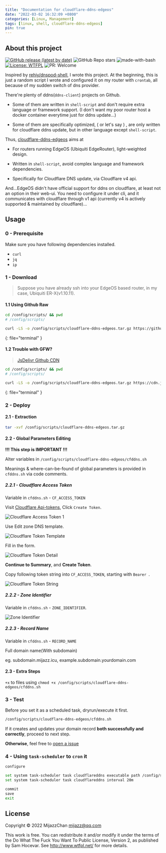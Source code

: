```yaml
---
title: "Documentation for cloudflare-ddns-edgeos"
date: "2022-03-02 16:32:09 +0800"
categories: [Linux, Management]
tags: [linux, shell, cloudflare-ddns-edgeos]
pin: true
---
```


## About this project

[![GitHub release (latest by date)](https://img.shields.io/github/v/release/MijazzChan/cloudflare-ddns-edgeos?color=success&label=Latest&logo=github&style=for-the-badge)](https://github.com/MijazzChan/cloudflare-ddns-edgeos/releases)
![GitHub Repo stars](https://img.shields.io/github/stars/MijazzChan/cloudflare-ddns-edgeos?color=blue&label=STARS&logo=github&style=for-the-badge)
![made-with-bash](https://img.shields.io/badge/Made%20with-Bash-1f425f.svg?style=for-the-badge)
[![License: WTFPL](https://img.shields.io/badge/License-WTFPL-blue.svg?style=for-the-badge)](http://www.wtfpl.net/about/)
![PR: Welcome](https://img.shields.io/badge/PRs-welcome-brightgreen?style=for-the-badge)

Inspired by [rehiy/dnspod-shell](https://github.com/rehiy/dnspod-shell), I wrote this project. At the beginning, this is just a random script I wrote and configured it on my router with `crontab`, all because of my sudden switch of dns provider. 

There're plenty of ddns(`ddns-client`) projects on Github.

+ Some of them are written in `shell-script` and don't require extra language or framework support. (I don't want my poor router host a docker container everytime just for ddns update...)

+ Some of them are specifically optimized, ( or let's say ) , are only written for cloudflare ddns update, but in other language except `shell-script`.

Thus, [cloudflare-ddns-edgeos](https://github.com/MijazzChan/cloudflare-ddns-edgeos) aims at 

+ For routers running EdgeOS (Ubiquiti EdgeRouter), light-weighted design.

+ Written in `shell-script`, avoid complex language and framework dependencies. 

+ Specifically for Cloudflare DNS update, via Cloudflare v4 api.

And...EdgeOS didn't have official support for ddns on cloudflare, at least not an option in their web-ui. You need to configure it under cli, and it communicates with cloudflare through v1 api (currently v4 is actively supported & maintained by cloudflare)...

## Usage

### 0 - Prerequisite

Make sure you have following dependencies installed.

+ `curl`
+ `jq`
+ `ip`

### 1 - Download

> Suppose you have already ssh into your EdgeOS based router, in my case, Ubiquiti ER-X(v1.10.11).

#### 1.1 Using Github Raw

```bash
cd /config/scripts/ && pwd
# /config/scripts/

curl -LS -o /config/scripts/cloudflare-ddns-edgeos.tar.gz https://github.com/MijazzChan/cloudflare-ddns-edgeos/raw/releases/cloudflare-ddns-edgeos.tar.gz
```
{: file="terminal" }

#### 1.2 Trouble with GFW?

> [JsDelivr Github CDN](https://www.jsdelivr.com/github)

```bash
cd /config/scripts/ && pwd
# /config/scripts/

curl -LS -o /config/scripts/cloudflare-ddns-edgeos.tar.gz https://cdn.jsdelivr.net/gh/MijazzChan/cloudflare-ddns-edgeos@releases/cloudflare-ddns-edgeos.tar.gz
```
{: file="terminal" }


### 2 - Deploy

#### 2.1 - Extraction

```bash
tar -xvf /config/scripts/cloudflare-ddns-edgeos.tar.gz
```

#### 2.2 - Global Parameters Editing

**!!! This step is IMPORTANT !!!**

Alter variables in `/config/scripts/cloudflare-ddns-edgeos/cfddns.sh`

Meanings & where-can-be-found of global parameters is provided in `cfddns.sh` via code comments.

##### 2.2.1 - Cloudflare Access Token

Variable in `cfddns.sh` - `CF_ACCESS_TOKEN`

Visit [Cloudflare Api-tokens](https://dash.cloudflare.com/profile/api-tokens), Click `Create Token`.


![Cloudflare Access Token 1](/assets/img/blog/20220302/cf_token1.png)

Use Edit zone DNS template.

![Cloudflare Token Template](/assets/img/blog/20220302/cf_token2.png)

Fill in the form.

![Cloudflare Token Detail](/assets/img/blog/20220302/cf_token3.png)

**Continue to Summary**, and **Create Token**.

Copy following token string into `CF_ACCESS_TOKEN`, starting with `Bearer `.

![Cloudflare Token String](/assets/img/blog/20220302/cf_token4.png)

##### 2.2.2 - Zone Identifier

Variable in `cfddns.sh` - `ZONE_IDENTIFIER`.

![Zone Identifier](/assets/img/blog/20220302/zone_id.png)

##### 2.2.3 - Record Name

Variable in `cfddns.sh` - `RECORD_NAME`

Full domain name(With subdomain)

eg. subdomain.mijazz.icu, example.subdomain.yourdomain.com

#### 2.3 - Extra Steps

`+x` to files using `chmod +x /config/scripts/cloudflare-ddns-edgeos/cfddns.sh`

### 3 - Test 

Before you set it as a scheduled task, dryrun/execute it first. 
```bash
/config/scripts/cloudflare-ddns-edgeos/cfddns.sh
```
If it creates and updates your domain record **both successfully and correctly**, proceed to next step. 

**Otherwise**, feel free to [open a issue](https://github.com/MijazzChan/cloudflare-ddns-edgeos/issues/new)

### 4 - Using `task-scheduler` to `cron` it

```bash
configure

set system task-scheduler task cloudflareddns executable path /config/scripts/cloudflare-ddns-edgeos/cfddns.sh
set system task-scheduler task cloudflareddns interval 20m

commit
save
exit
```

## License

Copyright © 2022 MijazzChan <mijazz@qq.com>

This work is free. You can redistribute it and/or modify it under the
terms of the Do What The Fuck You Want To Public License, Version 2,
as published by Sam Hocevar. See http://www.wtfpl.net/ for more details.